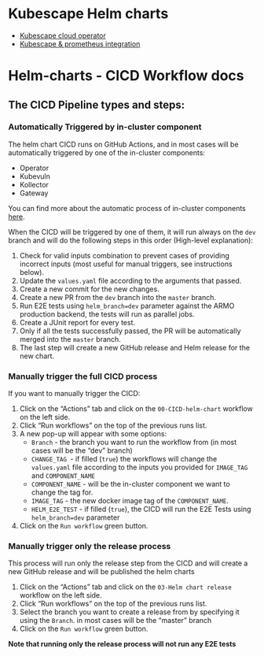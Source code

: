 # Kubescape Helm charts

* [Kubescape cloud operator](charts/kubescape-cloud-operator/README.md)
* [Kubescape & prometheus integration](charts/kubescape-prometheus-integrator/README.md)

# Helm-charts - CICD Workflow docs


## The CICD Pipeline types and steps:

### Automatically Triggered by in-cluster component

The helm chart CICD runs on GitHub Actions, and in most cases will be automatically triggered by one of the in-cluster components:
* Operator
* Kubevuln
* Kollector
* Gateway

You can find more about the automatic process of in-cluster components [here](https://github.com/kubescape/workflows/blob/main/README.md).

When the CICD will be triggered by one of them, it will run always on the ```dev``` branch and will do the following steps in this order (High-level explanation):

1. Check for valid inputs combination to prevent cases of providing incorrect inputs (most useful for manual triggers, see instructions below).
2. Update the ```values.yaml``` file according to the arguments that passed.
3. Create a new commit for the new changes.
4. Create a new PR from the ```dev``` branch into the ```master``` branch.
5. Run E2E tests using ```helm_branch=dev``` parameter against the ARMO production backend, the tests will run as parallel jobs.
6. Create a JUnit report for every test.
7. Only if all the tests successfully passed, the PR will be automatically merged into the ```master``` branch.
8. The last step will create a new GitHub release and Helm release for the new chart.


### Manually trigger the full CICD process
If you want to manually trigger the CICD:
1. Click on the “Actions” tab and click on the ```00-CICD-helm-chart``` workflow on the left side.
2. Click “Run workflows” on the top of the previous runs list.
3. A new pop-up will appear with some options:
    * ```Branch``` - the branch you want to run the workflow from (in most cases will be the “dev” branch)
    * ```CHANGE_TAG ```- if filled (```true```) the workflows will change the ```values.yaml``` file according to the inputs you provided for ```IMAGE_TAG``` and ```COMPONENT_NAME```
    * ```COMPONENT_NAME``` - will be the in-cluster component we want to change the tag for.
    * ```IMAGE_TAG``` - the new docker image tag of the ```COMPONENT_NAME```.
    * ```HELM_E2E_TEST``` - if filled (```true```), the CICD will run the E2E Tests using ```helm_branch=dev``` parameter
4. Click on the ```Run workflow``` green button.



### Manually trigger only the release process

This process will run only the release step from the CICD and will create a new GitHub release and will be published the helm charts

1. Click on the “Actions” tab and click on the ```03-Helm chart release ``` workflow on the left side.
2. Click “Run workflows” on the top of the previous runs list.
3. Select the branch you want to create a release from by specifying it using the  ```Branch```. in most cases will be the “master” branch
4. Click on the ```Run workflow``` green button.

**Note that running only the release process will not run any E2E tests**